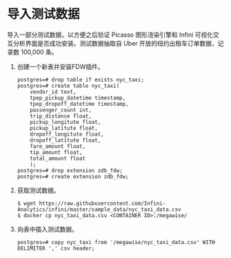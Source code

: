 # 导入测试数据

导入一部分测试数据，以方便之后验证 Picasso 图形渲染引擎和 Infini 可视化交互分析界面是否成功安装。测试数据抽取自 Uber 开放的纽约出租车订单数据，记录数 100,000 条。

1. 创建一个新表并安装FDW插件。
   ```
   postgres=# drop table if exists nyc_taxi;
   postgres=# create table nyc_taxi(
       vendor_id text,
       tpep_pickup_datetime timestamp,
       tpep_dropoff_datetime timestamp,
       passenger_count int,
       trip_distance float,
       pickup_longitute float,
       pickup_latitute float,
       dropoff_longitute float,
       dropoff_latitute float,
       fare_amount float,
       tip_amount float,
       total_amount float
       );
   postgres=# drop extension zdb_fdw;
   postgres=# create extension zdb_fdw;
   ```    

2. 获取测试数据。

   ```
   $ wget https://raw.githubusercontent.com/Infini-Analytics/infini/master/sample_data/nyc_taxi_data.csv
   $ docker cp nyc_taxi_data.csv <CONTAINER ID>:/megawise/
   ```

3. 向表中插入测试数据。

   ```
   postgres=# copy nyc_taxi from '/megawise/nyc_taxi_data.csv' WITH DELIMITER ',' csv header;
   ```
